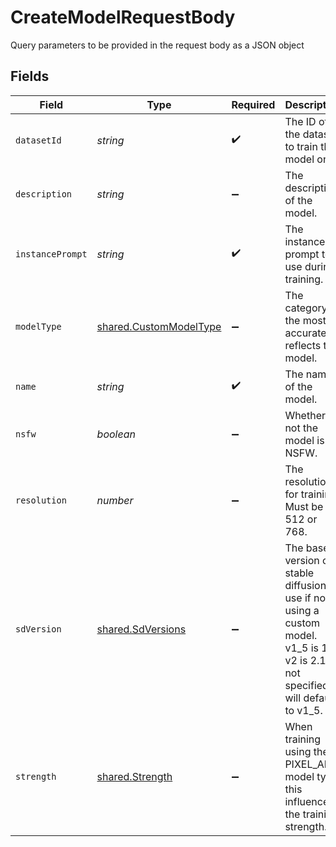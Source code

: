 # CreateModelRequestBody

Query parameters to be provided in the request body as a JSON object


## Fields

| Field                                                                                                                                      | Type                                                                                                                                       | Required                                                                                                                                   | Description                                                                                                                                |
| ------------------------------------------------------------------------------------------------------------------------------------------ | ------------------------------------------------------------------------------------------------------------------------------------------ | ------------------------------------------------------------------------------------------------------------------------------------------ | ------------------------------------------------------------------------------------------------------------------------------------------ |
| `datasetId`                                                                                                                                | *string*                                                                                                                                   | :heavy_check_mark:                                                                                                                         | The ID of the dataset to train the model on.                                                                                               |
| `description`                                                                                                                              | *string*                                                                                                                                   | :heavy_minus_sign:                                                                                                                         | The description of the model.                                                                                                              |
| `instancePrompt`                                                                                                                           | *string*                                                                                                                                   | :heavy_check_mark:                                                                                                                         | The instance prompt to use during training.                                                                                                |
| `modelType`                                                                                                                                | [shared.CustomModelType](../../models/shared/custommodeltype.md)                                                                           | :heavy_minus_sign:                                                                                                                         | The category the most accurately reflects the model.                                                                                       |
| `name`                                                                                                                                     | *string*                                                                                                                                   | :heavy_check_mark:                                                                                                                         | The name of the model.                                                                                                                     |
| `nsfw`                                                                                                                                     | *boolean*                                                                                                                                  | :heavy_minus_sign:                                                                                                                         | Whether or not the model is NSFW.                                                                                                          |
| `resolution`                                                                                                                               | *number*                                                                                                                                   | :heavy_minus_sign:                                                                                                                         | The resolution for training. Must be 512 or 768.                                                                                           |
| `sdVersion`                                                                                                                                | [shared.SdVersions](../../models/shared/sdversions.md)                                                                                     | :heavy_minus_sign:                                                                                                                         | The base version of stable diffusion to use if not using a custom model. v1_5 is 1.5, v2 is 2.1, if not specified it will default to v1_5. |
| `strength`                                                                                                                                 | [shared.Strength](../../models/shared/strength.md)                                                                                         | :heavy_minus_sign:                                                                                                                         | When training using the PIXEL_ART model type, this influences the training strength.                                                       |